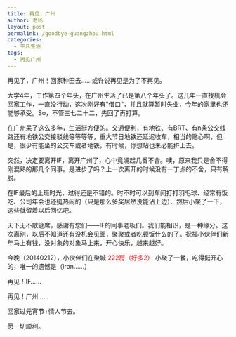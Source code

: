 ```yaml
---
title: 再见，广州
author: 老杨
layout: post
permalink: /goodbye-guangzhou.html
categories:
  - 平凡生活
tags:
  - 再见广州
---
```

再见了，广州！回家种田去……或许说再见是为了不再见。

大学4年，工作第四个年头，在广州生活了已是第八个年头了。这几年一直找机会回家工作，一直没行动，这次刚好有"借口"，并且就算暂时失业，今年的家里也还能够承受。So，不管三七二十二，先回了再打算。  


  
在广州呆了这么多年，生活挺方便的。交通便利，有地铁、有BRT、有n条公交线路还有地铁公交接驳线等等等等，重大节日地铁还延迟收车，相当的贴心啊，但是，很少有能坐的公交车或者地铁，有时候，你想站也未必能挤上去。

突然，决定要离开IF，离开广州了，心中竟涌起几番不舍。噢，原来我只是舍不得刚混熟的那几个同事。是进步了吗？上一次离开的时候没有一丁点的不舍，只有解脱。

在IF最后的上班时光，过得还是不错的。时不时可以到车间打打羽毛球、经常有饭吃、公司年会也还挺热闹的（只是那么多奖居然没能沾上边）、然后小聚了一下，这些就留着以后回忆吧。

天下无不散筵席，感谢有您们——IF的同事老板们。我们能相识，是一种缘分。这次离别，以后不知道还有没机会见面，聚聚或者吃顿饭什么的了。祝福小伙伴们新年马上有钱，没对象的对象马上来，开心快乐，越来越好。

今晚（20140212），小伙伴们在聚城 <span style="color: #ff0000;">222房（好多2）</span> 小聚了一餐，吃得挺开心的，唯一的遗憾是（iron……）

再见！IF……

再见！广州……

回家过元宵节+情人节去。

愿一切顺利。